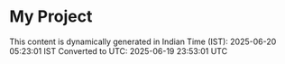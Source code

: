 # My Project

This content is dynamically generated in Indian Time (IST): 2025-06-20 05:23:01 IST
Converted to UTC: 2025-06-19 23:53:01 UTC
